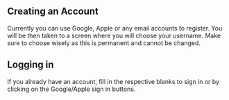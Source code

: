 ## Creating an Account

Currently you can use Google, Apple or any email accounts to register.
You will be then taken to a screen where you will choose your username. Make sure to choose wisely as this is permanent and cannot be changed.

## Logging in

If you already have an account, fill in the respective blanks to sign in or by clicking on the Google/Apple sign in buttons.
